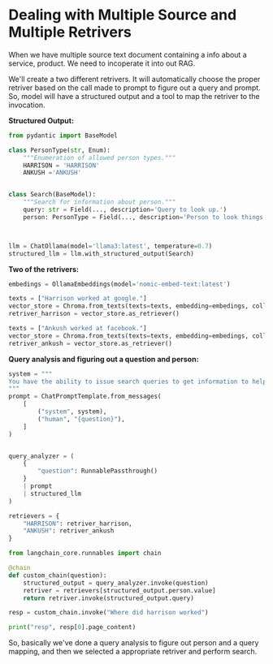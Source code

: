 # Dealing with Multiple Source and Multiple Retrivers

When we have multiple source text document containing a info about a service, product. We need to
incoperate it into out RAG.

We'll create a two different retrivers. It will automatically choose the proper retriver based on the call made to prompt to figure out a query and prompt. So, model will have a structured output and a tool to map the retriver to the invocation.


**Structured Output:**
```python
from pydantic import BaseModel

class PersonType(str, Enum):
    """Enumeration of allowed person types."""
    HARRISON = 'HARRISON'
    ANKUSH ='ANKUSH'


class Search(BaseModel):
    """Search for information about person."""
    query: str = Field(..., description='Query to look up.')
    person: PersonType = Field(..., description='Person to look things up for. Should be HARRISON or ANKUSH')



llm = ChatOllama(model='llama3:latest', temperature=0.7)
structured_llm = llm.with_structured_output(Search)
```

**Two of the retrivers:**

```python
embedings = OllamaEmbeddings(model='nomic-embed-text:latest')

texts = ["Harrison worked at google."]
vector_store = Chroma.from_texts(texts=texts, embedding=embedings, collection_name='harrison')
retriver_harrison = vector_store.as_retriever()

texts = ["Ankush worked at facebook."]
vector_store = Chroma.from_texts(texts=texts, embedding=embedings, collection_name='ankush')
retriver_ankush = vector_store.as_retriever()
```


**Query analysis and figuring out a question and person:**

```python
system = """
You have the ability to issue search queries to get information to help answer user information.
"""
prompt = ChatPromptTemplate.from_messages(
    [
        ("system", system),
        ("human", "{question}"),
    ]
)


query_analyzer = (
    {
        "question": RunnablePassthrough()
    }
    | prompt
    | structured_llm
)

retrievers = {
    "HARRISON": retriver_harrison,
    "ANKUSH": retriver_ankush
}

from langchain_core.runnables import chain

@chain
def custom_chain(question):
    structured_output = query_analyzer.invoke(question)
    retriver = retrievers[structured_output.person.value]
    return retriver.invoke(structured_output.query)

resp = custom_chain.invoke("Where did harrison worked")

print("resp", resp[0].page_content)
```

So, basically we've done a query analysis to figure out person and a query mapping, and then we selected a appropriate retriver and perform search.

